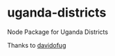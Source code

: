 # uganda-districts
Node Package for Uganda Districts

Thanks to [davidofug](https://github.com/davidofug)